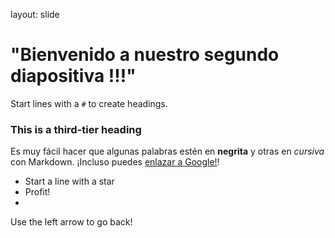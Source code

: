 layout: slide

# "Bienvenido a nuestro segundo diapositiva !!!"
Start lines with a `#` to create headings.

### This is a third-tier heading
Es muy fácil hacer que algunas palabras estén en **negrita** y otras en *cursiva* con Markdown. ¡Incluso puedes [enlazar a Google!](http://google.com)!

* Start a line with a star
* Profit!
* 

Use the left arrow to go back!

